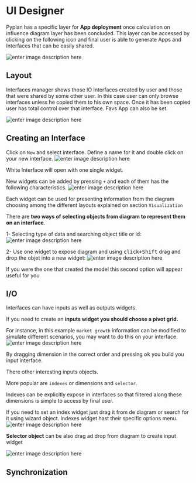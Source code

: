 
# UI Designer
Pyplan has a specific layer for **App deployment** once calculation on influence diagram layer has been concluded.
This layer can be accessed by clicking on the following icon and final user is able to generate Apps and Interfaces that can be easily shared.

![enter image description here](http://img.pyplan.org/UI_interfaces.png)
## Layout
Interfaces manager shows those IO Interfaces created by user and those that were  shared by some other user. In this case user can only browse interfaces unless he copied them to his own space.
Once it has been copied user has total control over that interface.
Favs App can also be set.

![enter image description here](http://img.pyplan.org/Ui_layout.png)

## Creating an Interface
Click on `New` and select interface. 
Define a name for it and double click on your new interface.
![enter image description here](http://img.pyplan.org/Ui_new_interface.png)

White Interface will open with one single widget.

New widgets can be added by pressing `+` and each of  them has the following characteristics.
![enter image description here](http://img.pyplan.org/Ui_blanck_interface.png)

Each widget can be used for presenting information from the diagram choosing among the different layouts explained on section  `Visualization` 

There are **two ways of selecting objects from diagram to represent them on an interface**.

1- Selecting type of data and searching object title or id:
![enter image description here](http://img.pyplan.org/UI_sele_obje_op1.png)

2- Use one widget to expose diagram and using <kbd>click+Shift</kbd> drag and drop the objet into a new widget:
![enter image description here](http://img.pyplan.org/UI_sele_obje_op2.png)

If you were the one that created the model this second option will appear useful for you
## I/O 
Interfaces can have inputs as well as outputs widgets.

If you need to create an **inputs widget you should choose a pivot grid.**

For instance, in this example `market growth` information can be modified to simulate different scenarios, you may want to do this on your interface.
![enter image description here](http://img.pyplan.org/UI_pivot_input.png)

By dragging dimension in the correct order and pressing <kbd>ok</kbd> you build you input interface.

There other interesting inputs objects.

More popular are `indexes` or dimensions and `selector`.

Indexes can be explicitly expose in interfaces so that filtered along these dimensions is simple to access by final user.

If you need to set an index widget just drag it from de diagram or search for it using wizard object.
Indexes widget hast their specific options menu.
![enter image description here](http://img.pyplan.org/UI_indexes.png)


**Selector object** can be also drag ad drop from diagram to create input widget

![enter image description here](http://img.pyplan.org/UI_choices.png)
## Synchronization

<!--stackedit_data:
eyJoaXN0b3J5IjpbLTI1MDMyNzU5OSwtNzA3NTA0Mjc3LDE2Mz
k3ODg0NTQsMTEyNjU5ODc1NSw5MDM5NTY0MTUsMjMxNjY0NTc4
LC03OTYwMTY5OSwtNjQ2MjMwNTIyLDE5NTE4NTYxMzMsLTExMD
UxODM0OTIsLTE5NTA0MjUyNTksMTQ2MjY4NDU1NiwtMTg3NzMx
MjgzMSw1NTU5MjMyNDYsMTU2OTk5ODM3MSwtMTg3NzMxMjgzMS
wtMTcyODY4MTQyXX0=
-->